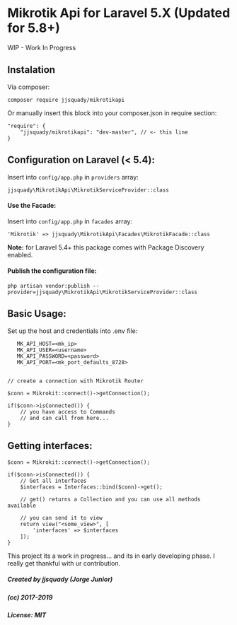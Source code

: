 # Mikrotik Api for Laravel 5.X (Updated for 5.8+)
WIP - Work In Progress

Instalation
----

Via composer:
```
composer require jjsquady/mikrotikapi
```

Or manually insert this block into your composer.json in require section:
```
"require": {
    "jjsquady/mikrotikapi": "dev-master", // <- this line
}
```

Configuration on Laravel (< 5.4):
----

Insert into `config/app.php` in `providers` array:

```
jjsquady\MikrotikApi\MikrotikServiceProvider::class
```

#### Use the Facade:

Insert into `config/app.php` in `facades` array:

```
'Mikrotik' => jjsquady\MikrotikApi\Facades\MikrotikFacade::class
```

**Note:** for Laravel 5.4+ this package comes with Package Discovery enabled.


#### Publish the configuration file:

```
php artisan vendor:publish --provider=jjsquady\MikrotikApi\MikrotikServiceProvider::class
```

Basic Usage:
----

Set up the host and credentials into .env file:

```$bash
   MK_API_HOST=<mk_ip>
   MK_API_USER=<username>
   MK_API_PASSWORD=<password>
   MK_API_PORT=<mk_port_defaults_8728>
```

```$php

// create a connection with Mikrotik Router

$conn = Mikrokit::connect()->getConnection();
 
if($conn->isConnected()) {
    // you have access to Commands
    // and can call from here...
}
```

Getting interfaces:
---
```$php
$conn = Mikrokit::connect()->getConnection();
 
if($conn->isConnected()) {
    // Get all interfaces
    $interfaces = Interfaces::bind($conn)->get();
    
    // get() returns a Collection and you can use all methods available
    
    // you can send it to view 
    return view("<some_view>", [
        'interfaces' => $interfaces
    ]);
}
```

This project its a work in progress... and its in early developing phase.
I really get thankful with ur contribution.

##### Created by jjsquady (Jorge Junior)
##### (cc) 2017-2019
##### License: MIT
